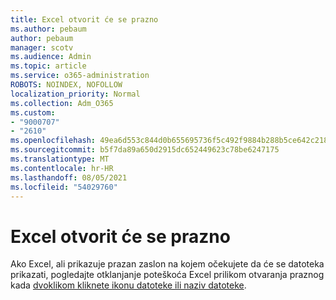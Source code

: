 ```yaml
---
title: Excel otvorit će se prazno
ms.author: pebaum
author: pebaum
manager: scotv
ms.audience: Admin
ms.topic: article
ms.service: o365-administration
ROBOTS: NOINDEX, NOFOLLOW
localization_priority: Normal
ms.collection: Adm_O365
ms.custom:
- "9000707"
- "2610"
ms.openlocfilehash: 49ea6d553c844d0b655695736f5c492f9884b288b5ce642c21859f2a3a235268
ms.sourcegitcommit: b5f7da89a650d2915dc652449623c78be6247175
ms.translationtype: MT
ms.contentlocale: hr-HR
ms.lasthandoff: 08/05/2021
ms.locfileid: "54029760"
---
```

# <a name="excel-opens-blank"></a>Excel otvorit će se prazno

Ako Excel, ali prikazuje prazan zaslon na kojem očekujete da će se datoteka prikazati, pogledajte otklanjanje poteškoća Excel prilikom otvaranja praznog kada [dvoklikom kliknete ikonu datoteke ili naziv datoteke](https://docs.microsoft.com/office/troubleshoot/excel/excel-opens-blank).